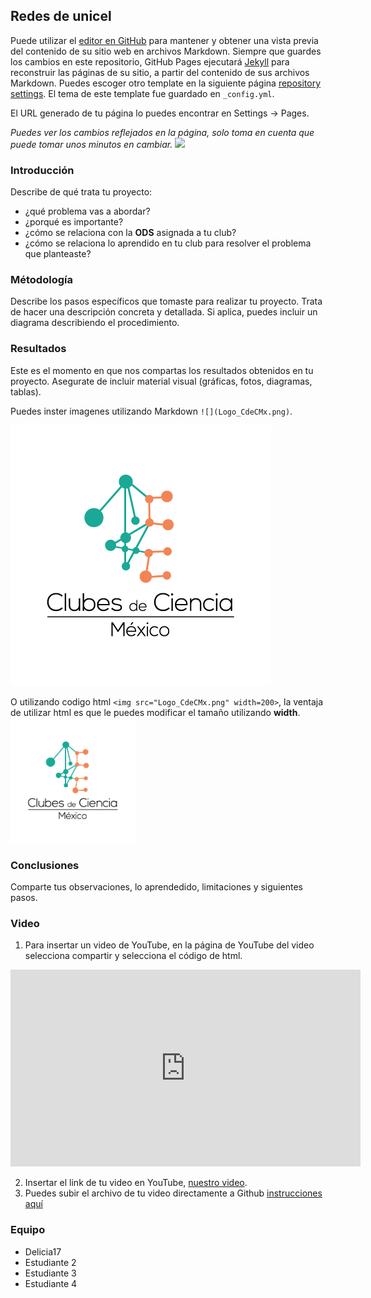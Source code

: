 ## Redes de unicel

Puede utilizar el [editor en GitHub](https://github.com/CdeCMx-org/templates_paginaweb/edit/main/README.md) para mantener y obtener una vista previa del contenido de su sitio web en archivos Markdown. Siempre que guardes los cambios en este repositorio, GitHub Pages ejecutará [Jekyll](https://jekyllrb.com/) para reconstruir las páginas de su sitio, a partir del contenido de sus archivos Markdown. Puedes escoger otro template en la siguiente página [repository settings](https://github.com/CdeCMx-org/templates_paginaweb/settings/pages). El tema de este template fue guardado en `_config.yml`.

El URL generado de tu página lo puedes encontrar en Settings -> Pages. 

*Puedes ver los cambios reflejados en la página, solo toma en cuenta que puede tomar unos minutos en cambiar.*
<img src=”(https://github.com/CdeCMx-org/proyectos-2021-club_2_1/blob/main/Logo_CdeCMx.png)”>

### Introducción

Describe de qué trata tu proyecto:
* ¿qué problema vas a abordar?
* ¿porqué es importante?
* ¿cómo se relaciona con la **ODS** asignada a tu club? 
* ¿cómo se relaciona lo aprendido en tu club para resolver el problema que planteaste?

### Métodología

Describe los pasos específicos que tomaste para realizar tu proyecto. Trata de hacer una descripción concreta y detallada. Si aplica, puedes incluir un diagrama describiendo el procedimiento. 

### Resultados

Este es el momento en que nos compartas los resultados obtenidos en tu proyecto. Asegurate de incluir material visual (gráficas, fotos, diagramas, tablas). 

Puedes inster imagenes utilizando Markdown `![](Logo_CdeCMx.png)`.

![](Logo_CdeCMx.png)

O utilizando codigo html `<img src="Logo_CdeCMx.png" width=200>`, la ventaja de utilizar html es que le puedes modificar el tamaño utilizando **width**.
<img src="Logo_CdeCMx.png" width=200>


### Conclusiones

Comparte tus observaciones, lo aprendedido, limitaciones y siguientes pasos. 

### Video
 1. Para insertar un video de YouTube, en la página de YouTube del video selecciona compartir y selecciona el código de html.
 <iframe width="560" height="315" src="https://www.youtube.com/embed/PLj1-CMNERM" title="YouTube video player" frameborder="0" allow="accelerometer; autoplay; clipboard-write; encrypted-media; gyroscope; picture-in-picture" allowfullscreen></iframe>
 
 2. Insertar el link de tu video en YouTube, [nuestro video](https://youtu.be/rmXvlBPq24Q).
 4. Puedes subir el archivo de tu video directamente a Github [instrucciones aquí](https://stackoverflow.com/questions/4279611/how-to-embed-a-video-into-github-readme-md)
 
### Equipo

* Delicia17
* Estudiante 2
* Estudiante 3
* Estudiante 4

